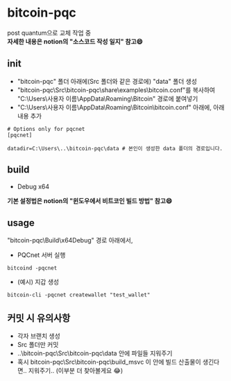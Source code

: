 # bitcoin-pqc
post quantum으로 교체 작업 중<br>
**자세한 내용은 notion의 "소스코드 작성 일지" 참고:smile:** 
## init ##
- "bitcoin-pqc" 폴더 아래에(Src 폴더와 같은 경로에) "data" 폴더 생성
- "bitcoin-pqc\Src\bitcoin-pqc\share\examples\bitcoin.conf"를 복사하여 "C:\Users\사용자 이름\AppData\Roaming\Bitcoin" 경로에 붙여넣기
- "C:\Users\사용자 이름\AppData\Roaming\Bitcoin\bitcoin.conf" 아래에, 아래 내용 추가
```
# Options only for pqcnet
[pqcnet]

datadir=C:\Users\..\bitcoin-pqc\data # 본인이 생성한 data 폴더의 경로입니다.
```
## build ##
- Debug x64 <br>

**기본 설정법은 notion의 "윈도우에서 비트코인 빌드 방법" 참고:smile:** 
## usage ##
"bitcoin-pqc\Build\x64Debug" 경로 아래에서, <br>
- PQCnet 서버 실행
```
bitcoind -pqcnet
```
- (예시) 지갑 생성
```
bitcoin-cli -pqcnet createwallet "test_wallet"
```
## 커밋 시 유의사항 ##
- 각자 브랜치 생성
- Src 폴더만 커밋
- ..\bitcoin-pqc\Src\bitcoin-pqc\data 안에 파일들 지워주기<br>
- 혹시 bitcoin-pqc\Src\bitcoin-pqc\build_msvc 이 안에 빌드 산출물이 생긴다면.. 지워주기.. (이부분 더 찾아볼게요 :joy:)
